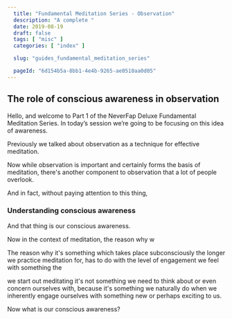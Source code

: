 ```yaml
---
  title: "Fundamental Meditation Series - Observation"
  description: "A complete "
  date: 2019-08-19
  draft: false
  tags: [ "misc" ]
  categories: [ "index" ]

  slug: "guides_fundamental_meditation_series"

  pageId: "6d154b5a-8bb1-4e4b-9265-ae0510aa0d05"
---
```


## The role of conscious awareness in observation

Hello, and welcome to Part 1 of the NeverFap Deluxe Fundamental Meditation Series. In today’s session we’re going to be focusing on this idea of awareness.

Previously we talked about observation as a technique for effective meditation.

Now while observation is important and certainly forms the basis of meditation, there's another component to observation that a lot of people overlook.

And in fact, without paying attention to this thing,



### Understanding conscious awareness

And that thing is our conscious awareness.

Now in the context of meditation, the reason why w

The reason why it's something which takes place subconsciously the longer we practice meditation for, has to do with the level of engagement we feel with something the

we start out meditating it's not something we need to think about or even concern ourselves with, because it's something we naturally do when we inherently engage ourselves with something new or perhaps exciting to us.

Now what is our conscious awareness?
